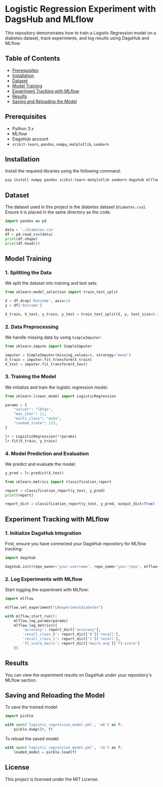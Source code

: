 
# Logistic Regression Experiment with DagsHub and MLflow

This repository demonstrates how to train a Logistic Regression model on a diabetes dataset, track experiments, and log results using DagsHub and MLflow.

## Table of Contents
- [Prerequisites](#prerequisites)
- [Installation](#installation)
- [Dataset](#dataset)
- [Model Training](#model-training)
- [Experiment Tracking with MLflow](#experiment-tracking-with-mlflow)
- [Results](#results)
- [Saving and Reloading the Model](#saving-and-reloading-the-model)

## Prerequisites

- Python 3.x
- MLflow
- DagsHub account
- `scikit-learn`, `pandas`, `numpy`, `matplotlib`, `seaborn`

## Installation

Install the required libraries using the following command:

```bash
pip install numpy pandas scikit-learn matplotlib seaborn dagshub mlflow
```

## Dataset

The dataset used in this project is the diabetes dataset (`diabetes.csv`). Ensure it is placed in the same directory as the code.

```python
import pandas as pd

data = './diabetes.csv'
df = pd.read_csv(data)
print(df.shape)
print(df.head())
```

## Model Training

### 1. Splitting the Data

We split the dataset into training and test sets:

```python
from sklearn.model_selection import train_test_split

X = df.drop('Outcome', axis=1)
y = df['Outcome']

X_train, X_test, y_train, y_test = train_test_split(X, y, test_size=0.20, random_state=10)
```

### 2. Data Preprocessing

We handle missing data by using `SimpleImputer`:

```python
from sklearn.impute import SimpleImputer

imputer = SimpleImputer(missing_values=0, strategy="mean")
X_train = imputer.fit_transform(X_train)
X_test = imputer.fit_transform(X_test)
```

### 3. Training the Model

We initialize and train the logistic regression model:

```python
from sklearn.linear_model import LogisticRegression

params = {
    "solver": "lbfgs",
    "max_iter": 12,
    "multi_class": "auto",
    "random_state": 123,
}

lr = LogisticRegression(**params)
lr.fit(X_train, y_train)
```

### 4. Model Prediction and Evaluation

We predict and evaluate the model:

```python
y_pred = lr.predict(X_test)

from sklearn.metrics import classification_report

report = classification_report(y_test, y_pred)
print(report)

report_dict = classification_report(y_test, y_pred, output_dict=True)
```

## Experiment Tracking with MLflow

### 1. Initialize DagsHub Integration

First, ensure you have connected your DagsHub repository for MLflow tracking:

```python
import dagshub

dagshub.init(repo_owner='your-username', repo_name='your-repo', mlflow=True)
```

### 2. Log Experiments with MLflow

Start logging the experiment with MLflow:

```python
import mlflow

mlflow.set_experiment("LRexperimentdiabetes")

with mlflow.start_run():
    mlflow.log_params(params)
    mlflow.log_metrics({
        'accuracy': report_dict['accuracy'],
        'recall_class_0': report_dict['0']['recall'],
        'recall_class_1': report_dict['1']['recall'],
        'f1_score_macro': report_dict['macro avg']['f1-score']
    })
```

## Results

You can view the experiment results on DagsHub under your repository's MLflow section.

## Saving and Reloading the Model

To save the trained model:

```python
import pickle

with open('logistic_regression_model.pkl', 'wb') as f:
    pickle.dump(lr, f)
```

To reload the saved model:

```python
with open('logistic_regression_model.pkl', 'rb') as f:
    loaded_model = pickle.load(f)
```

## License

This project is licensed under the MIT License.
